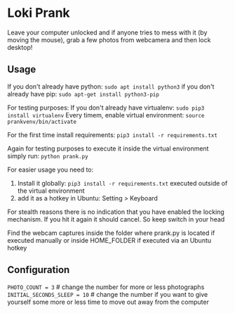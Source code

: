 # Loki Prank

Leave your computer unlocked and if anyone tries to mess with it (by moving the mouse), grab a few photos from webcamera and then lock desktop!

## Usage
If you don't already have python: `sudo apt install python3`
if you don't already have pip: `sudo apt-get install python3-pip`

For testing purposes:
If you don't already have virtualenv: `sudo pip3 install virtualenv`
Every timem, enable virtual environment: `source prankvenv/bin/activate`

For the first time install requirements: `pip3 install -r requirements.txt`

Again for testing purposes to execute it inside the virtual environment simply run: `python prank.py`

For easier usage you need to:
1) Install it globally: `pip3 install -r requirements.txt` executed outside of the virtual environment
2) add it as a hotkey in Ubuntu: Setting > Keyboard

For stealth reasons there is no indication that you have enabled the locking mechanism. If you hit it again it should cancel. So keep switch in your head

Find the webcam captures inside the folder where prank.py is located if executed manually or inside HOME_FOLDER if executed via an Ubuntu hotkey

## Configuration
`PHOTO_COUNT = 3` # change the number for more or less photographs
`INITIAL_SECONDS_SLEEP = 10` # change the number if you want to give yourself some more or less time to move out away from the computer

